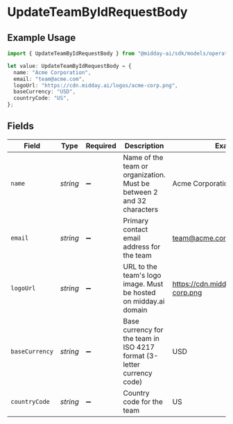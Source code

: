# UpdateTeamByIdRequestBody

## Example Usage

```typescript
import { UpdateTeamByIdRequestBody } from "@midday-ai/sdk/models/operations";

let value: UpdateTeamByIdRequestBody = {
  name: "Acme Corporation",
  email: "team@acme.com",
  logoUrl: "https://cdn.midday.ai/logos/acme-corp.png",
  baseCurrency: "USD",
  countryCode: "US",
};
```

## Fields

| Field                                                                  | Type                                                                   | Required                                                               | Description                                                            | Example                                                                |
| ---------------------------------------------------------------------- | ---------------------------------------------------------------------- | ---------------------------------------------------------------------- | ---------------------------------------------------------------------- | ---------------------------------------------------------------------- |
| `name`                                                                 | *string*                                                               | :heavy_minus_sign:                                                     | Name of the team or organization. Must be between 2 and 32 characters  | Acme Corporation                                                       |
| `email`                                                                | *string*                                                               | :heavy_minus_sign:                                                     | Primary contact email address for the team                             | team@acme.com                                                          |
| `logoUrl`                                                              | *string*                                                               | :heavy_minus_sign:                                                     | URL to the team's logo image. Must be hosted on midday.ai domain       | https://cdn.midday.ai/logos/acme-corp.png                              |
| `baseCurrency`                                                         | *string*                                                               | :heavy_minus_sign:                                                     | Base currency for the team in ISO 4217 format (3-letter currency code) | USD                                                                    |
| `countryCode`                                                          | *string*                                                               | :heavy_minus_sign:                                                     | Country code for the team                                              | US                                                                     |
